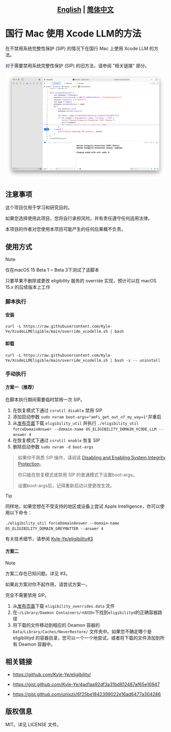 ## <div align="center"><b><a href="README.md">English</a> | <a href="README_CN.md">简体中文</a></b></div>

# 国行 Mac 使用 Xcode LLM的方法

在不禁用系统完整性保护 (SIP) 的情况下在国行 Mac 上使用 Xcode LLM 的方法。

对于需要禁用系统完整性保护 (SIP) 的旧方法，请参阅 "相关链接" 部分。

![屏幕截图](images/screenshot.png)

## 注意事项

这个项目仅用于学习和研究目的。

如果您选择使用此项目，您将自行承担风险，并有责任遵守任何适用法律。

本项目的作者对您使用本项目可能产生的任何后果概不负责。

## 使用方式

> [!NOTE]
> 仅在macOS 15 Beta 1 ~ Beta 3下测试了该脚本
>
> 只要苹果不删除或更改 eligibility 服务的 override 实现，预计可以在 macOS 15.x 的后续版本上工作

### 脚本执行

#### 安装

```shell
curl -L https://raw.githubusercontent.com/Kyle-Ye/XcodeLLMEligible/main/override_xcodellm.sh | bash
```

#### 卸载

```shell
curl -L https://raw.githubusercontent.com/Kyle-Ye/XcodeLLMEligible/main/override_xcodellm.sh | bash -s -- uninstall
```

### 手动执行

#### 方案一（推荐）

在脚本执行期间需要临时禁用一次 SIP。

1. 在恢复模式下通过 `csrutil disable` 禁用 SIP
2. 添加启动参数 `sudo nvram boot-args="amfi_get_out_of_my_way=1"`并重启
3. 从[发布页面](https://github.com/Kyle-Ye/XcodeLLMEligible/releases)下载 `eligibility_util` 并执行 `./eligibility_util forceDomainAnswer --domain-name OS_ELIGIBILITY_DOMAIN_XCODE_LLM --answer 4`
4. 在恢复模式下通过 `csrutil enable` 恢复 SIP
5. 删除启动参数 `sudo nvram -d boot-args`

> 如果你不熟悉 SIP 操作，请阅读 [Disabling and Enabling System Integrity Protection](https://developer.apple.com/documentation/security/disabling_and_enabling_system_integrity_protection)。
>
> 你只能在恢复模式或禁用 SIP 的普通模式下设置boot-args。
>
> 设置boot-args后，记得重新启动以使更改生效。

> [!TIP]
> 同样地，如果您想在不受支持的地区或设备上尝试 Apple Intelligence，你可以使用以下命令：
>
> `./eligibility_util forceDomainAnswer --domain-name OS_ELIGIBILITY_DOMAIN_GREYMATTER --answer 4`
>
> 有关技术细节，请参阅 [Kyle-Ye/eligibility#3](https://github.com/Kyle-Ye/eligibility/pull/3)

#### 方案二

> [!NOTE]
> 方案二存在已知问题。详见 #3。
>
> 如果此方案对你不起作用，请尝试方案一。

完全不需要禁用 SIP。

1. 从[发布页面](https://github.com/Kyle-Ye/XcodeLLMEligible/releases)下载 `eligibility_overrides.data` 文件
2. 在`~/Library/Daemon Containers/<UUID>`下找到`eligibilityd`的正确容器路径
3. 将下载的文件移动到相应的 Deamon 容器的 `Data/Library/Caches/NeverRestore/` 文件夹中。如果您不确定哪个是 eligibilityd 的容器目录，您可以一个一个地尝试，或者将下载的文件添加到所有 Deamon 容器中。

## 相关链接

- https://github.com/Kyle-Ye/eligibility/

- https://gist.github.com/Kyle-Ye/4ad1aa92df3a31bd812487af65e16947
- https://gist.github.com/unixzii/6f25be1842399022e16ad6477a304286

## 版权信息

MIT。详见 LICENSE 文件。